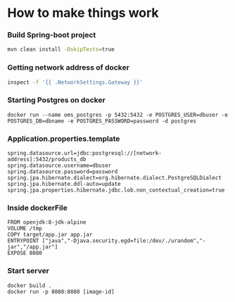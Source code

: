# How to make things work

### Build Spring-boot project

```bash
mvn clean install -DskipTests=true
```

### Getting network address of docker
```bash
inspect -f '{{ .NetworkSettings.Gateway }}'
```
### Starting Postgres on docker
 ```docker 
 docker run --name oms_postgres -p 5432:5432 -e POSTGRES_USER=dbuser -e POSTGRES_DB=dbname -e POSTGRES_PASSWORD=password -d postgres
 ```
### Application.properties.template
```
spring.datasource.url=jdbc:postgresql://[network-address]:5432/products_db
spring.datasource.username=dbuser
spring.datasource.password=password
spring.jpa.hibernate.dialect=org.hibernate.dialect.PostgreSQLDialect
spring.jpa.hibernate.ddl-auto=update
spring.jpa.properties.hibernate.jdbc.lob.non_contextual_creation=true
```

### Inside dockerFile
```docker
FROM openjdk:8-jdk-alpine
VOLUME /tmp
COPY target/app.jar app.jar
ENTRYPOINT ["java","-Djava.security.egd=file:/dev/./urandom","-jar","/app.jar"]
EXPOSE 8080
```

### Start server
```docker
docker build .
docker run -p 8080:8080 [image-id]
```
